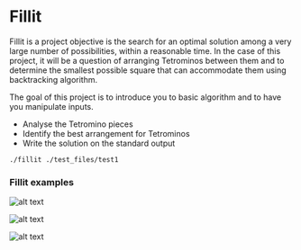 # Fillit

Fillit is a project objective is the search for an optimal solution among a very large number of possibilities, within a reasonable time. In the case of this project, it will be a question of arranging Tetrominos between them and to determine the smallest possible square that can accommodate them using backtracking algorithm.

The goal of this project is to introduce you to basic algorithm and to have you manipulate inputs.

- Analyse the Tetromino pieces
- Identify the best arrangement for Tetrominos
- Write the solution on the standard output

```
./fillit ./test_files/test1
```
### Fillit examples
![alt text](https://github.com/eryndi/42/blob/master/fillit/screen_shots/screen_shot1.png "Fillit1")

![alt text](https://github.com/eryndi/42/blob/master/fillit/screen_shots/screen_shot2.png "Fillit2")

![alt text](https://github.com/eryndi/42/blob/master/fillit/screen_shots/screen_shot3.png "Fillit3")
